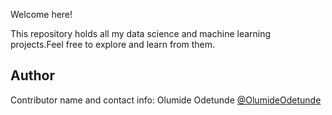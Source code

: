 Welcome here!

This repository holds all my data science and machine learning projects.Feel free to explore and learn from them.

## Author 
Contributor name and contact info: Olumide Odetunde [@OlumideOdetunde](https://www.linkedin.com/in/olumide-odetunde/)